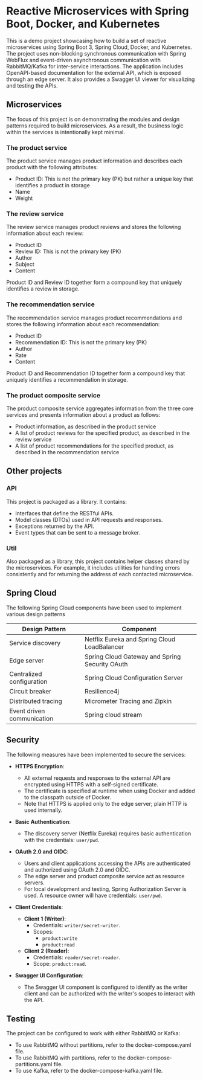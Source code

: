 # Reactive Microservices with Spring Boot, Docker, and Kubernetes

This is a demo project showcasing how to build a set of reactive microservices using Spring Boot 3, Spring Cloud, 
Docker, and Kubernetes. 
The project uses non-blocking synchronous communication with Spring WebFlux and event-driven asynchronous communication
with RabbitMQ/Kafka for inter-service interactions.
The application includes OpenAPI-based documentation for the external API, which is exposed through an edge server. 
It also provides a Swagger UI viewer for visualizing and testing the APIs.

## Microservices
The focus of this project is on demonstrating the modules and design patterns required to build microservices. 
As a result, the business logic within the services is intentionally kept minimal.

### The product service
The product service manages product information and describes each product with the following
attributes:
- Product ID: This is not the primary key (PK) but rather a unique key that identifies a product in storage
- Name
- Weight

### The review service
The review service manages product reviews and stores the following information about each 
review:
- Product ID
- Review ID: This is not the primary key (PK)
- Author
- Subject
- Content

Product ID and Review ID together form a compound key that uniquely identifies a review in storage.

### The recommendation service
The recommendation service manages product recommendations and stores the following information
about each recommendation:
- Product ID
- Recommendation ID: This is not the primary key (PK)
- Author
- Rate
- Content

Product ID and Recommendation ID together form a compound key that uniquely identifies a recommendation in storage.

### The product composite service
The product composite service aggregates information from the three core services and presents
information about a product as follows:
- Product information, as described in the product service
- A list of product reviews for the specified product, as described in the review service
- A list of product recommendations for the specified product, as described in the recommendation
  service

## Other projects
### API
This project is packaged as a library. It contains:
- Interfaces that define the RESTful APIs.
- Model classes (DTOs) used in API requests and responses.
- Exceptions returned by the API.
- Event types that can be sent to a message broker.

### Util
Also packaged as a library, this project contains helper classes shared by the microservices. For example, it includes 
utilities for handling errors consistently and for returning the address of each contacted microservice.

## Spring Cloud
The following Spring Cloud components have been used to implement various design patterns

| Design Pattern             | Component                                      |
|----------------------------|------------------------------------------------|
| Service discovery          | Netflix Eureka and Spring Cloud LoadBalancer   |
| Edge server                | Spring Cloud Gateway and Spring Security OAuth |
| Centralized configuration  | Spring Cloud Configuration Server              |
| Circuit breaker            | Resilience4j                                   |
| Distributed tracing        | Micrometer Tracing and Zipkin                  |
| Event driven communication | Spring cloud stream                            |


## Security

The following measures have been implemented to secure the services:

- **HTTPS Encryption**:
  - All external requests and responses to the external API are encrypted using HTTPS with a self-signed certificate.
  - The certificate is specified at runtime when using Docker and added to the classpath outside of Docker.
  - Note that HTTPS is applied only to the edge server; plain HTTP is used internally.

- **Basic Authentication**:
  - The discovery server (Netflix Eureka) requires basic authentication with the credentials: `user/pwd`.

- **OAuth 2.0 and OIDC**:
  - Users and client applications accessing the APIs are authenticated and authorized using OAuth 2.0 and OIDC.
  - The edge server and product composite service act as resource servers.
  - For local development and testing, Spring Authorization Server is used. A resource owner will have credentials: `user/pwd`.

- **Client Credentials**:
  - **Client 1 (Writer)**:
    - Credentials: `writer/secret-writer`.
    - Scopes:
      - `product:write`
      - `product:read`
  - **Client 2 (Reader)**:
    - Credentials: `reader/secret-reader`.
    - Scope: `product:read`.

- **Swagger UI Configuration**:
  - The Swagger UI component is configured to identify as the writer client and can be authorized with the writer's scopes to interact with the API.

## Testing
The project can be configured to work with either RabbitMQ or Kafka:
- To use RabbitMQ without partitions, refer to the docker-compose.yaml file.
- To use RabbitMQ with partitions, refer to the docker-compose-partitions.yaml file.
- To use Kafka, refer to the docker-compose-kafka.yaml file.

